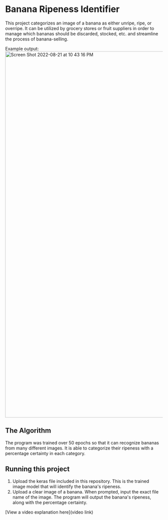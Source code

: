 # Banana Ripeness Identifier

This project categorizes an image of a banana as either unripe, ripe, or overripe. It can be utilized by grocery stores or fruit suppliers in order to manage which bananas should be discarded, stocked, etc. and streamline the process of banana-selling.

Example output:<img width="1172" alt="Screen Shot 2022-08-21 at 10 43 16 PM" src="https://user-images.githubusercontent.com/68879253/185828417-02da1358-dd83-4ebd-be3e-583380b5a39b.png">


## The Algorithm

The program was trained over 50 epochs so that it can recognize bananas from many different images. It is able to categorize their ripeness with a percentage certainty in each category.

## Running this project

1. Upload the keras file included in this repository. This is the trained image model that will identify the banana's ripeness.
2. Upload a clear image of a banana. When prompted, input the exact file name of the image. The program will output the banana's ripeness, along with the percentage certainty.

[View a video explanation here](video link)
